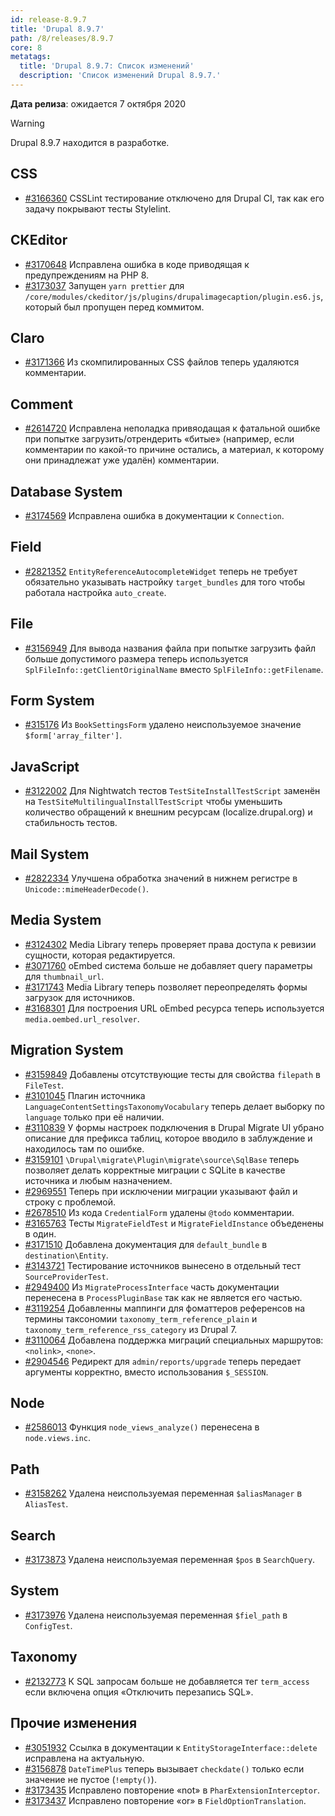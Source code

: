 ```yaml
---
id: release-8.9.7
title: 'Drupal 8.9.7'
path: /8/releases/8.9.7
core: 8
metatags:
  title: 'Drupal 8.9.7: Список изменений'
  description: 'Список изменений Drupal 8.9.7.'
---
```


**Дата релиза**: ожидается 7 октября 2020

> [!WARNING]
> Drupal 8.9.7 находится в разработке.

## CSS

- [#3166360](https://www.drupal.org/project/drupal/issues/3166360) CSSLint тестирование отключено для Drupal CI, так как его задачу покрывают тесты Stylelint. 

## CKEditor

- [#3170648](https://www.drupal.org/project/drupal/issues/3170648) Исправлена ошибка в коде приводящая к предупреждениям на PHP 8.
- [#3173037](https://www.drupal.org/project/drupal/issues/3173037) Запущен `yarn prettier` для `/core/modules/ckeditor/js/plugins/drupalimagecaption/plugin.es6.js`, который был пропущен перед коммитом.

## Claro

- [#3171366](https://www.drupal.org/project/drupal/issues/3171366) Из скомпилированных CSS файлов теперь удаляются комментарии.

## Comment

- [#2614720](https://www.drupal.org/project/drupal/issues/2614720) Исправлена неполадка привяодащая к фатальной ошибке при попытке загрузить/отрендерить «битые» (например, если комментарии по какой-то причине остались, а материал, к которому они принадлежат уже удалён) комментарии.

## Database System

- [#3174569](https://www.drupal.org/project/drupal/issues/3174569) Исправлена ошибка в документации к `Connection`.

## Field

- [#2821352](https://www.drupal.org/project/drupal/issues/2821352) `EntityReferenceAutocompleteWidget` теперь не требует обязательно указывать настройку `target_bundles` для того чтобы работала настройка `auto_create`.

## File

- [#3156949](https://www.drupal.org/project/drupal/issues/3156949) Для вывода названия файла при попытке загрузить файл больше допустимого размера теперь используется `SplFileInfo::getClientOriginalName` вместо `SplFileInfo::getFilename`.

## Form System

- [#315176](https://www.drupal.org/project/drupal/issues/315176) Из `BookSettingsForm` удалено неиспользуемое значение `$form['array_filter']`.

## JavaScript

- [#3122002](https://www.drupal.org/project/drupal/issues/3122002) Для Nightwatch тестов `TestSiteInstallTestScript` заменён на `TestSiteMultilingualInstallTestScript` чтобы уменьшить количество обращений к внешним ресурсам (localize.drupal.org) и стабильность тестов.

## Mail System

- [#2822334](https://www.drupal.org/project/drupal/issues/2822334) Улучшена обработка значений в нижнем регистре в `Unicode::mimeHeaderDecode()`.

## Media System

- [#3124302](https://www.drupal.org/project/drupal/issues/3124302) Media Library теперь проверяет права доступа к ревизии сущности, которая редактируется.
- [#3071760](https://www.drupal.org/project/drupal/issues/3071760) oEmbed система больше не добавляет query параметры для `thumbnail_url`.
- [#3171743](https://www.drupal.org/project/drupal/issues/3171743) Media Library теперь позволяет переопределять формы загрузок для источников.
- [#3168301](https://www.drupal.org/project/drupal/issues/3168301) Для построения URL oEmbed ресурса теперь используется `media.oembed.url_resolver`.

## Migration System

- [#3159849](https://www.drupal.org/project/drupal/issues/3159849) Добавлены отсутствующие тесты для свойства `filepath` в `FileTest`.
- [#3101045](https://www.drupal.org/project/drupal/issues/3101045) Плагин источника `LanguageContentSettingsTaxonomyVocabulary` теперь делает выборку по `language` только при её наличии.
- [#3110839](https://www.drupal.org/project/drupal/issues/3110839) У формы настроек подключения в Drupal Migrate UI убрано описание для префикса таблиц, которое вводило в заблуждение и находилось там по ошибке.
- [#3159101](https://www.drupal.org/project/drupal/issues/3159101) `\Drupal\migrate\Plugin\migrate\source\SqlBase` теперь позволяет делать корректные миграции с SQLite в качестве источника и любым назначением.
- [#2969551](https://www.drupal.org/project/drupal/issues/2969551) Теперь при исключении миграции указывают файл и строку с проблемой.
- [#2678510](https://www.drupal.org/project/drupal/issues/2678510) Из кода `CredentialForm` удалены `@todo` комментарии.
- [#3165763](https://www.drupal.org/project/drupal/issues/3165763) Тесты `MigrateFieldTest` и `MigrateFieldInstance` объеденены в один.
- [#3171510](https://www.drupal.org/project/drupal/issues/3171510) Добавлена документация для `default_bundle` в `destination\Entity`.
- [#3143721](https://www.drupal.org/project/drupal/issues/3143721) Тестирование источников вынесено в отдельный тест `SourceProviderTest`.
- [#2949400](https://www.drupal.org/project/drupal/issues/2949400) Из `MigrateProcessInterface` часть документации перенесена в `ProcessPluginBase` так как не является его частью.
- [#3119254](https://www.drupal.org/project/drupal/issues/3119254) Добавленны маппинги для фоматтеров референсов на термины таксономии `taxonomy_term_reference_plain` и `taxonomy_term_reference_rss_category` из Drupal 7.
- [#3110064](https://www.drupal.org/project/drupal/issues/3110064) Добавлена поддержка миграций специальных маршрутов: `<nolink>`, `<none>`.
- [#2904546](https://www.drupal.org/project/drupal/issues/2904546) Редирект для `admin/reports/upgrade` теперь передает аргументы корректно, вместо использования `$_SESSION`.

## Node

- [#2586013](https://www.drupal.org/project/drupal/issues/2586013) Функция `node_views_analyze()` перенесена в `node.views.inc`.

## Path

- [#3158262](https://www.drupal.org/project/drupal/issues/3158262) Удалена неиспользуемая переменная `$aliasManager` в `AliasTest`.

## Search

- [#3173873](https://www.drupal.org/project/drupal/issues/3173873) Удалена неиспользуемая переменная `$pos` в `SearchQuery`.

## System

- [#3173976](https://www.drupal.org/project/drupal/issues/3173976) Удалена неиспользуемая переменная `$fiel_path` в `ConfigTest`.

## Taxonomy

- [#2132773](https://www.drupal.org/project/drupal/issues/2132773) К SQL запросам больше не добавляется тег `term_access` если включена опция «Отключить перезапись SQL».

## Прочие изменения

- [#3051932](https://www.drupal.org/project/drupal/issues/3051932) Ссылка в документации к `EntityStorageInterface::delete` исправлена на актуальную.
- [#3156878](https://www.drupal.org/project/drupal/issues/3156878) `DateTimePlus` теперь вызывает `checkdate()` только если значение не пустое (`!empty()`).
- [#3173435](https://www.drupal.org/project/drupal/issues/3173435) Исправлено повторение «not» в `PharExtensionInterceptor`.
- [#3173437](https://www.drupal.org/project/drupal/issues/3173437) Исправлено повторение «or» в `FieldOptionTranslation`.